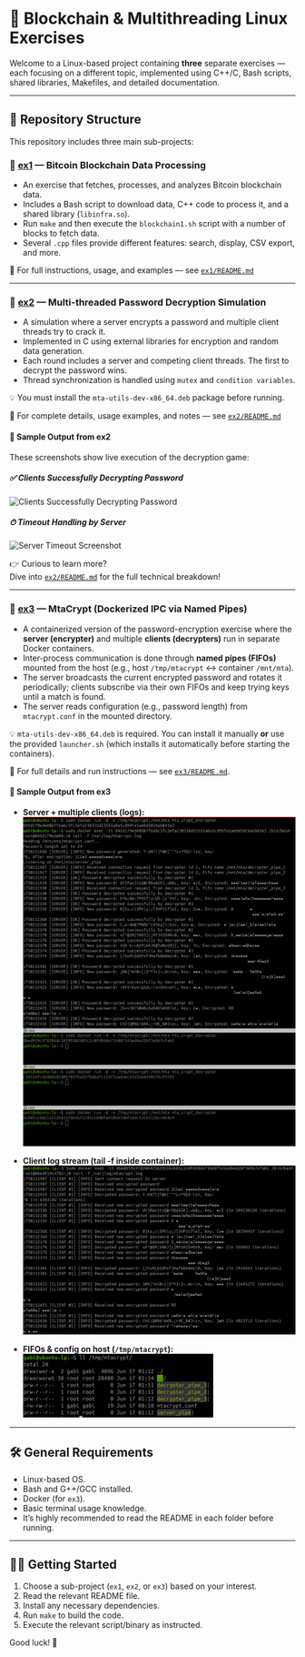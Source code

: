 # 🧩 Blockchain & Multithreading Linux Exercises

Welcome to a Linux-based project containing **three** separate exercises — each focusing on a different topic, implemented using C++/C, Bash scripts, shared libraries, Makefiles, and detailed documentation.

---

## 📂 Repository Structure

This repository includes three main sub-projects:

### 🔹 [ex1](./ex1) — Bitcoin Blockchain Data Processing

- An exercise that fetches, processes, and analyzes Bitcoin blockchain data.
- Includes a Bash script to download data, C++ code to process it, and a shared library (`libinfra.so`).
- Run `make` and then execute the `blockchain1.sh` script with a number of blocks to fetch data.
- Several `.cpp` files provide different features: search, display, CSV export, and more.

📄 For full instructions, usage, and examples — see [`ex1/README.md`](./ex1/README.md)

---

### 🔹 [ex2](./ex2) — Multi-threaded Password Decryption Simulation

- A simulation where a server encrypts a password and multiple client threads try to crack it.
- Implemented in C using external libraries for encryption and random data generation.
- Each round includes a server and competing client threads. The first to decrypt the password wins.
- Thread synchronization is handled using `mutex` and `condition variables`.

💡 You must install the `mta-utils-dev-x86_64.deb` package before running.

📄 For complete details, usage examples, and notes — see [`ex2/README.md`](./ex2/README.md)

#### 📸 Sample Output from ex2

These screenshots show live execution of the decryption game:

##### ✅ Clients Successfully Decrypting Password

![Clients Successfully Decrypting Password](./images/screenshot_clients_success.png)

##### ⏱ Timeout Handling by Server

![Server Timeout Screenshot](./images/screenshot_timeout_error.png)

👉 Curious to learn more?  
Dive into [`ex2/README.md`](./ex2/README.md) for the full technical breakdown!

---

### 🔹 [ex3](./ex3) — MtaCrypt (Dockerized IPC via Named Pipes)

- A containerized version of the password-encryption exercise where the **server (encrypter)** and multiple **clients (decrypters)** run in separate Docker containers.
- Inter-process communication is done through **named pipes (FIFOs)** mounted from the host (e.g., host `/tmp/mtacrypt` ↔ container `/mnt/mta`).
- The server broadcasts the current encrypted password and rotates it periodically; clients subscribe via their own FIFOs and keep trying keys until a match is found.
- The server reads configuration (e.g., password length) from `mtacrypt.conf` in the mounted directory.

💡 `mta-utils-dev-x86_64.deb` is required. You can install it manually **or** use the provided `launcher.sh` (which installs it automatically before starting the containers).

📄 For full details and run instructions — see [`ex3/README.md`](./ex3/README.md).

#### 📸 Sample Output from ex3

- **Server + multiple clients (logs):**  
  ![Server + clients logs](./images/ex3/containers-and-logs.png)

- **Client log stream (tail -f inside container):**  
  ![Client logs](./images/ex3/decrypter-logs.png)

- **FIFOs & config on host (`/tmp/mtacrypt`):**  
  ![Pipes + config](./images/ex3/pipes-and-conf.png)

---

## 🛠 General Requirements

- Linux-based OS.
- Bash and G++/GCC installed.
- Docker (for `ex3`).
- Basic terminal usage knowledge.
- It’s highly recommended to read the README in each folder before running.

---

## 🧑‍💻 Getting Started

1. Choose a sub-project (`ex1`, `ex2`, or `ex3`) based on your interest.
2. Read the relevant README file.
3. Install any necessary dependencies.
4. Run `make` to build the code.
5. Execute the relevant script/binary as instructed.

Good luck! 🚀
